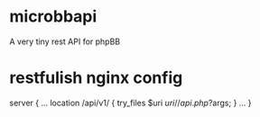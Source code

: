 # microbbapi
A very tiny rest API for phpBB

# restfulish nginx config

server {
 ...
 location /api/v1/ {
                try_files $uri $uri/ /api.php?$args;
        }
 ...
}
